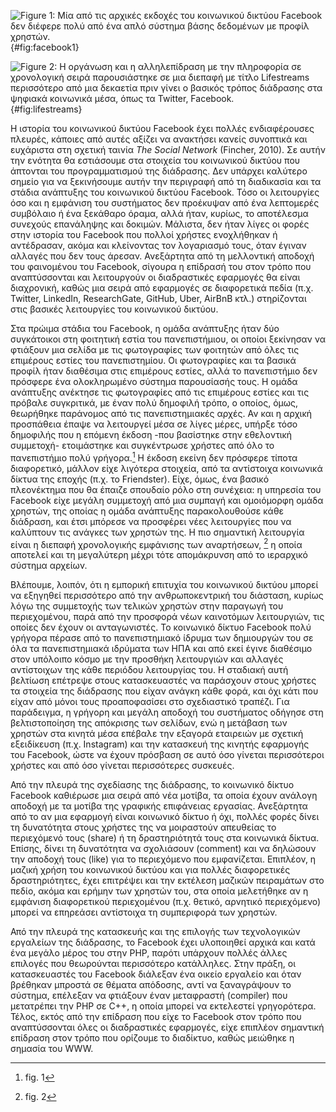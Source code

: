 ![Figure 1: Μία από τις αρχικές εκδοχές του κοινωνικού δικτύου Facebook
δεν διέφερε πολύ από ένα απλό σύστημα βάσης δεδομένων με προφίλ
χρηστών.](/images/facebook1.jpg){#fig:facebook1}

![Figure 2: Η οργάνωση και η αλληλεπίδραση με την πληροφορία σε
χρονολογική σειρά παρουσιάστηκε σε μια διεπαφή με τίτλο Lifestreams
περισσότερο από μια δεκαετία πριν γίνει ο βασικός τρόπος διάδρασης στα
ψηφιακά κοινωνικά μέσα, όπως τα Twitter,
Facebook.](/images/lifestreams.jpg){#fig:lifestreams}

Η ιστορία του κοινωνικού δικτύου Facebook έχει πολλές ενδιαφέρουσες
πλευρές, κάποιες από αυτές αξίζει να ανακτήσει κανείς συνοπτικά και
ευχάριστα στη σχετική ταινία *The Social Network* (Fincher, 2010). Σε
αυτήν την ενότητα θα εστιάσουμε στα στοιχεία του κοινωνικού δικτύου που
άπτονται του προγραμματισμού της διάδρασης. Δεν υπάρχει καλύτερο σημείο
για να ξεκινήσουμε αυτήν την περιγραφή από τη διαδικασία και τα στάδια
ανάπτυξης του κοινωνικού δικτύου Facebook. Τόσο οι λειτουργίες όσο και η
εμφάνιση του συστήματος δεν προέκυψαν από ένα λεπτομερές συμβόλαιο ή ένα
ξεκάθαρο όραμα, αλλά ήταν, κυρίως, το αποτέλεσμα συνεχούς επανάληψης και
δοκιμών. Μάλιστα, δεν ήταν λίγες οι φορές στην ιστορία του Facebook που
πολλοί χρήστες ενοχλήθηκαν ή αντέδρασαν, ακόμα και κλείνοντας τον
λογαριασμό τους, όταν έγιναν αλλαγές που δεν τους άρεσαν. Ανεξάρτητα από
τη μελλοντική αποδοχή του φαινομένου του Facebook, σίγουρα η επίδρασή
του στον τρόπο που αναπτύσσονται και λειτουργούν οι διαδραστικές
εφαρμογές θα είναι διαχρονική, καθώς μια σειρά από εφαρμογές σε
διαφορετικά πεδία (π.χ. Twitter, LinkedIn, ResearchGate, GitHub, Uber,
AirBnB κτλ.) στηρίζονται στις βασικές λειτουργίες του κοινωνικού
δικτύου.

Στα πρώιμα στάδια του Facebook, η ομάδα ανάπτυξης ήταν δύο συγκάτοικοι
στη φοιτητική εστία του πανεπιστήμιου, οι οποίοι ξεκίνησαν να φτιάξουν
μια σελίδα με τις φωτογραφίες των φοιτητών από όλες τις επιμέρους εστίες
του πανεπιστημίου. Οι φωτογραφίες και τα βασικά προφίλ ήταν διαθέσιμα
στις επιμέρους εστίες, αλλά το πανεπιστήμιο δεν πρόσφερε ένα
ολοκληρωμένο σύστημα παρουσίασής τους. Η ομάδα ανάπτυξης ανέκτησε τις
φωτογραφίες από τις επιμέρους εστίες και τις πρόβαλε συγκριτικά, με έναν
πολύ δημοφιλή τρόπο, ο οποίος, όμως, θεωρήθηκε παράνομος από τις
πανεπιστημιακές αρχές. Αν και η αρχική προσπάθεια έπαψε να λειτουργεί
μέσα σε λίγες μέρες, υπήρξε τόσο δημοφιλής που η επόμενη έκδοση -που
βασίστηκε στην εθελοντική συμμετοχή- ετοιμάστηκε και συγκέντρωσε χρήστες
από όλο το πανεπιστήμιο πολύ γρήγορα.[^1] Η έκδοση εκείνη δεν πρόσφερε
τίποτα διαφορετικό, μάλλον είχε λιγότερα στοιχεία, από τα αντίστοιχα
κοινωνικά δίκτυα της εποχής (π.χ. το Friendster). Είχε, όμως, ένα βασικό
πλεονέκτημα που θα έπαιζε σπουδαίο ρόλο στη συνέχεια: η υπηρεσία του
Facebook είχε μεγάλη συμμετοχή από μια συμπαγή και ομοιόμορφη ομάδα
χρηστών, της οποίας η ομάδα ανάπτυξης παρακολουθούσε κάθε διάδραση, και
έτσι μπόρεσε να προσφέρει νέες λειτουργίες που να καλύπτουν τις ανάγκες
των χρηστών της. Η πιο σημαντική λειτουργία είναι η διεπαφή χρονολογικής
εμφάνισης των αναρτήσεων, [^2] η οποία αποτελεί και τη μεγαλύτερη μέχρι
τότε απομάκρυνση από το ιεραρχικό σύστημα αρχείων.

Βλέπουμε, λοιπόν, ότι η εμπορική επιτυχία του κοινωνικού δικτύου μπορεί
να εξηγηθεί περισσότερο από την ανθρωποκεντρική του διάσταση, κυρίως
λόγω της συμμετοχής των τελικών χρηστών στην παραγωγή του περιεχομένου,
παρά από την προσφορά νέων καινοτόμων λειτουργιών, τις οποίες δεν έχουν
οι ανταγωνιστές. Το κοινωνικό δίκτυο Facebook πολύ γρήγορα πέρασε από το
πανεπιστημιακό ίδρυμα των δημιουργών του σε όλα τα πανεπιστημιακά
ιδρύματα των ΗΠΑ και από εκεί έγινε διαθέσιμο στον υπόλοιπο κόσμο με την
προσθήκη λειτουργιών και αλλαγές αντίστοιχων της κάθε περιόδου
λειτουργίας του. Η σταδιακή αυτή βελτίωση επέτρεψε στους κατασκευαστές
να παράσχουν στους χρήστες τα στοιχεία της διάδρασης που είχαν ανάγκη
κάθε φορά, και όχι κάτι που είχαν από μόνοι τους προαποφασίσει στο
σχεδιαστικό τραπέζι. Για παράδειγμα, η γρήγορη και μεγάλη αποδοχή του
συστήματος οδήγησε στη βελτιστοποίηση της απόκρισης των σελίδων, ενώ η
μετάβαση των χρηστών στα κινητά μέσα επέβαλε την εξαγορά εταιρειών με
σχετική εξειδίκευση (π.χ. Ιnstagram) και την κατασκευή της κινητής
εφαρμογής του Facebook, ώστε να έχουν πρόσβαση σε αυτό όσο γίνεται
περισσότεροι χρήστες και από όσο γίνεται περισσότερες συσκευές.

Από την πλευρά της σχεδίασης της διάδρασης, το κοινωνικό δίκτυο Facebook
καθιέρωσε μια σειρά από νέα μοτίβα, τα οποία έχουν ανάλογη αποδοχή με τα
μοτίβα της γραφικής επιφάνειας εργασίας. Ανεξάρτητα από το αν μια
εφαρμογή είναι κοινωνικό δίκτυο ή όχι, πολλές φορές δίνει τη δυνατότητα
στους χρήστες της να μοιραστούν απευθείας το περιεχόμενό τους (share) ή
τη δραστηριότητά τους στα κοινωνικά δίκτυα. Επίσης, δίνει τη δυνατότητα
να σχολιάσουν (comment) και να δηλώσουν την αποδοχή τους (like) για το
περιεχόμενο που εμφανίζεται. Επιπλέον, η μαζική χρήση του κοινωνικού
δικτύου και για πολλές διαφορετικές δραστηριότητες, έχει επιτρέψει και
την εκτέλεση μαζικών πειραμάτων στο πεδίο, ακόμα και ερήμην των χρηστών
του, στα οποία μελετήθηκε αν η εμφάνιση διαφορετικού περιεχομένου (π.χ.
θετικό, αρνητικό περιεχόμενο) μπορεί να επηρεάσει αντίστοιχα τη
συμπεριφορά των χρηστών.

Από την πλευρά της κατασκευής και της επιλογής των τεχνολογικών
εργαλείων της διάδρασης, το Facebook έχει υλοποιηθεί αρχικά και κατά ένα
μεγάλο μέρος του στην PHP, παρότι υπάρχουν πολλές άλλες επιλογές που
θεωρούνται περισσότερο κατάλληλες. Στην πράξη, οι κατασκευαστές του
Facebook διάλεξαν ένα οικείο εργαλείο και όταν βρέθηκαν μπροστά σε
θέματα απόδοσης, αντί να ξαναγράψουν το σύστημα, επέλεξαν να φτιάξουν
έναν μεταφραστή (compiler) που μετατρέπει την PHP σε C++, η οποία μπορεί
να εκτελεστεί γρηγορότερα. Τέλος, εκτός από την επίδραση που είχε το
Facebook στον τρόπο που αναπτύσσονται όλες οι διαδραστικές εφαρμογές,
είχε επιπλέον σημαντική επίδραση στον τρόπο που ορίζουμε το διαδίκτυο,
καθώς μειώθηκε η σημασία του WWW.

[^1]: fig. 1

[^2]: fig. 2
